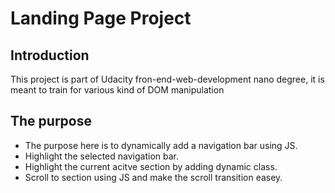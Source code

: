# Landing Page Project

## Introduction

This project is part of Udacity fron-end-web-development nano degree, it is meant to train for various kind of DOM manipulation

## The purpose

- The purpose here is to dynamically add a navigation bar using JS.
- Highlight the selected navigation bar.
- Highlight the current acitve section by adding dynamic class.
- Scroll to section using JS and make the scroll transition easey.

